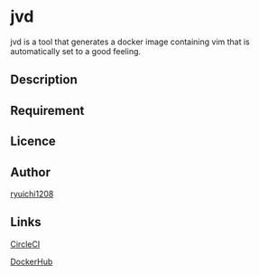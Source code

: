 # jvd
jvd is a tool that generates a docker image containing vim that is automatically set to a good feeling.

## Description

## Requirement

## Licence

## Author

[ryuichi1208](https://github.com/ryuichi1208)

## Links

[CircleCI]()

[DockerHub]()
